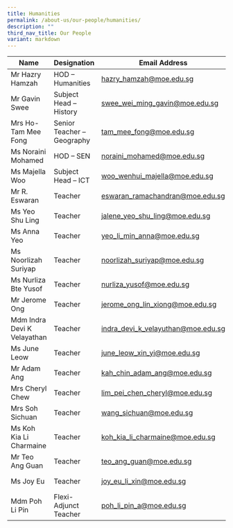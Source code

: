 ```yaml
---
title: Humanities
permalink: /about-us/our-people/humanities/
description: ""
third_nav_title: Our People
variant: markdown
---
```

| Name | Designation | Email Address | Contact |
|---|---|---|---|
| Mr Hazry Hamzah | HOD – Humanities | [hazry_hamzah@moe.edu.sg](mailto:hazry_hamzah@moe.edu.sg) | 65938-118 |
| Mr Gavin Swee | Subject Head – History | [swee_wei_ming_gavin@moe.edu.sg](mailto:swee_wei_ming_gavin@moe.edu.sg) | 65938-150 |
| Mrs Ho-Tam Mee Fong | Senior Teacher – Geography | [tam_mee_fong@moe.edu.sg](mailto:tam_mee_fong@moe.edu.sg) | 65938-136 |
| Ms Noraini Mohamed | HOD – SEN | [noraini_mohamed@moe.edu.sg](mailto:noraini_mohamed@moe.edu.sg) | 65938-119 |
| Ms Majella Woo | Subject Head – ICT | [woo_wenhui_majella@moe.edu.sg](mailto:woo_wenhui_majella@moe.edu.sg) | 65938-129 |
| Mr R. Eswaran | Teacher | [eswaran_ramachandran@moe.edu.sg](mailto:eswaran_ramachandran@moe.edu.sg) | 65938-141 |
| Ms Yeo Shu Ling | Teacher | [jalene_yeo_shu_ling@moe.edu.sg](mailto:jalene_yeo_shu_ling@moe.edu.sg) | 65938-128 |
| Ms Anna Yeo | Teacher | [yeo_li_min_anna@moe.edu.sg](mailto:yeo_li_min_anna@moe.edu.sg) | 65938-159 |
| Ms Noorlizah Suriyap | Teacher | [noorlizah_suriyap@moe.edu.sg](mailto:noorlizah_suriyap@moe.edu.sg) | 65938-138 |
| Ms Nurliza Bte Yusof | Teacher | [nurliza_yusof@moe.edu.sg](mailto:nurliza_yusof@moe.edu.sg) | 65938-165 |
| Mr Jerome Ong | Teacher | [jerome_ong_lin_xiong@moe.edu.sg](mailto:jerome_ong_lin_xiong@moe.edu.sg) | 65938-148 |
| Mdm Indra Devi K Velayathan | Teacher | [indra_devi_k_velayuthan@moe.edu.sg](mailto:indra_devi_k_velayuthan@moe.edu.sg) | 65938-164 |
| Ms June Leow | Teacher | [june_leow_xin_yi@moe.edu.sg](mailto:june_leow_xin_yi@moe.edu.sg) | 65938-157 |
| Mr Adam Ang | Teacher | [kah_chin_adam_ang@moe.edu.sg](mailto:kah_chin_adam_ang@moe.edu.sg) | 65938-133 |
| Mrs Cheryl Chew | Teacher | [lim_pei_chen_cheryl@moe.edu.sg](mailto:lim_pei_chen_cheryl@moe.edu.sg) | 65938-159  |
| Mrs Soh Sichuan | Teacher | [wang_sichuan@moe.edu.sg](mailto:wang_sichuan@moe.edu.sg) | 65938-204  |
| Ms Koh Kia Li Charmaine | Teacher | [koh_kia_li_charmaine@moe.edu.sg](mailto:koh_kia_li_charmaine@moe.edu.sg) | 65938-205  |
| Mr Teo Ang Guan | Teacher | [teo_ang_guan@moe.edu.sg](mailto:teo_ang_guan@moe.edu.sg) | 65938-206  |
| Ms Joy Eu | Teacher | [joy_eu_li_xin@moe.edu.sg](mailto:joy_eu_li_xin@moe.edu.sg) | 65938-206  |
| Mdm Poh Li Pin | Flexi-Adjunct Teacher | [poh_li_pin_a@moe.edu.sg](mailto:poh_li_pin_a@moe.edu.sg) | 65938-189  |